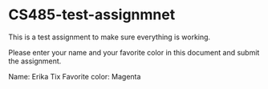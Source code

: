 # CS485-test-assignmnet
This is a test assignment to make sure everything is working.

Please enter your name and your favorite color in this document and submit the assignment.

Name: Erika Tix
Favorite color: Magenta
